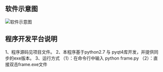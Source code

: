
## 软件示意图

![软件示意图][1]

## 程序开发平台说明
1、程序源码见项目文件。
2、本程序基于python2.7 与 pyqt4库开发，并提供同步的exe版本。
3、运行方式
（1）：在命令行中输入 python frame.py
（2）：直接双击frame.exe文件


 [1]: http://oevwfwaro.bkt.clouddn.com/Natural-Language-Processing4.png
